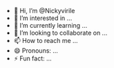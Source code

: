 - 👋 Hi, I’m @Nickyvirile
- 👀 I’m interested in ...
- 🌱 I’m currently learning ...
- 💞️ I’m looking to collaborate on ...
- 📫 How to reach me ...
- 😄 Pronouns: ...
- ⚡ Fun fact: ...

<!---
Nickyvirile/Nickyvirile is a ✨ special ✨ repository because its `README.md` (this file) appears on your GitHub profile.
You can click the Preview link to take a look at your changes.
--->
